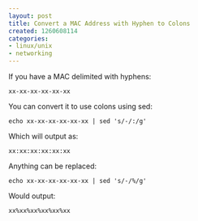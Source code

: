 ```yaml
---
layout: post
title: Convert a MAC Address with Hyphen to Colons
created: 1260608114
categories:
- linux/unix
- networking
---
```

If you have a MAC delimited with hyphens:

`xx-xx-xx-xx-xx-xx`

You can convert it to use colons using sed:

`echo xx-xx-xx-xx-xx-xx | sed 's/-/:/g'`

Which will output as:

`xx:xx:xx:xx:xx:xx`

Anything can be replaced:

`echo xx-xx-xx-xx-xx-xx | sed 's/-/%/g'`

Would output:

`xx%xx%xx%xx%xx%xx`
